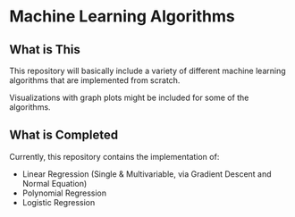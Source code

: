# Machine Learning Algorithms

## What is This
This repository will basically include a variety of different machine learning algorithms that are implemented from scratch.

Visualizations with graph plots might be included for some of the algorithms.

## What is Completed
Currently, this repository contains the implementation of:
- Linear Regression (Single & Multivariable, via Gradient Descent and Normal Equation)
- Polynomial Regression
- Logistic Regression
